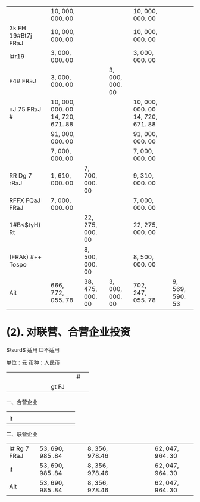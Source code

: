 <table><tr><td></td><td>10, 000, 000. 00</td><td></td><td></td><td>10, 000, 000. 00</td><td></td><td></td></tr><tr><td>3k FH 19#Bt7j FRaJ</td><td>10, 000, 000. 00</td><td></td><td></td><td>10, 000, 000. 00</td><td></td><td></td></tr><tr><td>I#r19   </td><td>3, 000, 000. 00</td><td></td><td></td><td>3, 000, 000. 00</td><td></td><td></td></tr><tr><td>F4# FRaJ</td><td>3, 000, 000. 00</td><td></td><td>3, 000, 000. 00</td><td></td><td></td><td></td></tr><tr><td>nJ 75 FRaJ #</td><td>10, 000, 000. 00 14, 720, 671. 88</td><td></td><td></td><td>10, 000, 000. 00 14, 720, 671. 88</td><td></td><td></td></tr><tr><td></td><td>91, 000, 000. 00</td><td></td><td></td><td>91, 000, 000. 00</td><td></td><td></td></tr><tr><td></td><td>7, 000, 000. 00</td><td></td><td></td><td>7, 000, 000. 00</td><td></td><td></td></tr><tr><td>RR Dg 7 rRaJ</td><td>1, 610, 000. 00</td><td>7, 700, 000. 00</td><td></td><td>9, 310, 000. 00</td><td></td><td></td></tr><tr><td>RFFX FQaJ FRaJ</td><td>7, 000, 000. 00</td><td></td><td></td><td>7, 000, 000. 00</td><td></td><td></td></tr><tr><td>1#B&lt;$tyH) Rt</td><td></td><td>22, 275, 000. 00</td><td></td><td>22, 275, 000. 00</td><td></td><td></td></tr><tr><td>(FRAk) #++ Tospo</td><td></td><td>8, 500, 000. 00</td><td></td><td>8, 500, 000. 00</td><td></td><td></td></tr><tr><td>Ait</td><td>666, 772, 055. 78</td><td>38, 475, 000. 00</td><td>3, 000, 000. 00</td><td>702, 247, 055. 78</td><td></td><td>9, 569, 590. 53</td></tr></table>

# (2). 对联营、合营企业投资

$\surd$ 适用 □不适用

单位：元 币种：人民币  

<table><tr><td rowspan="2"></td><td rowspan="2"></td><td colspan="7"></td><td rowspan="2">#</td><td rowspan="2"></td></tr><tr><td></td><td></td><td></td><td></td><td></td><td></td><td></td></tr><tr><td></td><td></td><td></td><td></td><td></td><td></td><td></td><td>gt FJ</td><td></td><td></td><td></td></tr></table>

一、合营企业

<table><tr><td></td><td></td><td></td><td></td><td></td><td></td><td></td><td></td><td></td><td></td><td></td></tr><tr><td>it</td><td></td><td></td><td></td><td></td><td></td><td></td><td></td><td></td><td></td><td></td></tr></table>

二、联营企业

<table><tr><td>I# Rg 7 FRaJ</td><td>53, 690, 985 .84</td><td></td><td></td><td>8, 356, 978.46</td><td></td><td></td><td></td><td></td><td></td><td>62, 047, 964. 30</td><td></td></tr><tr><td>it</td><td>53, 690, 985 .84</td><td></td><td></td><td>8, 356, 978.46</td><td></td><td></td><td></td><td></td><td></td><td>62, 047, 964. 30</td><td></td></tr><tr><td>Ait</td><td>53, 690, 985 .84</td><td></td><td></td><td>8, 356, 978.46</td><td></td><td></td><td></td><td></td><td></td><td>62, 047, 964. 30</td><td></td></tr></table>